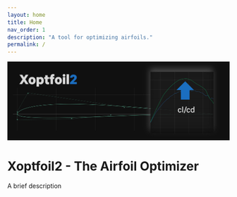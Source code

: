 ```yaml
---
layout: home
title: Home
nav_order: 1
description: "A tool for optimizing airfoils."
permalink: /
---
```


![XO2](./images/Xoptfoil2.png "Xoptfoil2")

# Xoptfoil2 - The Airfoil Optimizer 

A brief description

